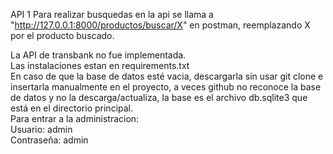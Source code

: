 API 1
Para realizar busquedas en la api se llama a "http://127.0.0.1:8000/productos/buscar/X" en postman, reemplazando X por el producto buscado.

La API de transbank no fue implementada. <br>
Las instalaciones estan en requirements.txt <br>
En caso de que la base de datos esté vacia, descargarla sin usar git clone e insertarla manualmente en el proyecto, a veces github no reconoce 
la base de datos y no la descarga/actualiza, la base es el archivo db.sqlite3 que está en el directorio principal. <br>
Para entrar a la administracion: <br>
Usuario: admin <br>
Contraseña: admin
